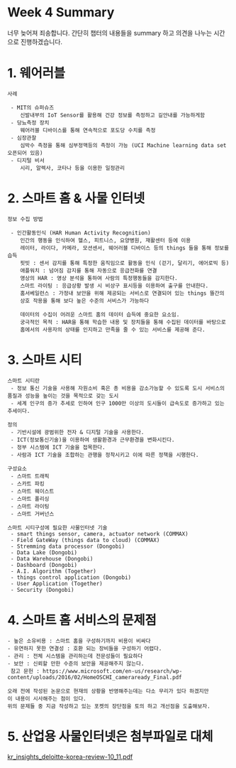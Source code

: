 # Week 4 Summary
 너무 늦어져 죄송합니다.
 간단히 챕터의 내용들을 summary 하고 의견을 나누는 시간으로 진행하겠습니다.
  
  # 1. 웨어러블
  
    사례
 
     - MIT의 슈퍼슈즈
        신발내부의 IoT Sensor를 활용해 건강 정보를 측정하고 길안내를 가능하게함
     - 당뇨측정 장치
        웨어러블 디바이스를 통해 연속적으로 포도당 수치를 측정
     - 심장관찰
        심박수 측정을 통해 심부정맥등의 측정이 가능 (UCI Machine learning data set 오픈되어 있음)
     - 디지털 비서
        시리, 알렉사, 코타나 등을 이용한 일정관리
     
  # 2. 스마트 홈 & 사물 인터넷
  
    정보 수집 방법
    
     - 인간활동인식 (HAR Human Activity Recognition)
        인간의 행동을 인식하여 헬스, 피트니스, 요양병원, 재활센터 등에 이용
        레이터, 라이다, 카메라, 모션센서, 웨어러블 디바이스 등의 things 들을 통해 정보를 습득        
        핏빗 : 센서 감지를 통해 특정한 움직임으로 활동을 인식 (걷기, 달리기, 에어로빅 등)
        애플워치 : 넘어짐 감지를 통해 자동으로 응급전화를 연결
        영상의 HAR : 영상 분석을 통하여 사람의 특정행동들을 감지한다.
        스마트 라이팅 : 응급상황 발생 시 비상구 표시등을 이용하여 출구를 안내한다.
        홈서베일런스 : 가정내 보안을 위해 제공되는 서비스로 연결되어 있는 things 뜰간의 
        상호 작용을 통해 보다 높은 수준의 서비스가 가능하다
        
        데이터의 수집이 어려운 스마트 홈의 데이터 습득에 중요한 요소임.
        궁극적인 목적 : HAR을 통해 학습한 내용 및 장치들을 통해 수집된 데이터를 바탕으로 
        홈에서의 사용자의 상태를 인지하고 만족을 줄 수 있는 서비스를 제공해 준다.
 
 # 3. 스마트 시티
  
    스마트 시티란
     - 정보 통신 기술을 사용해 자원소비 혹은 총 비용을 감소가능할 수 있도록 도시 서비스의 품질과 성능을 높이는 것을 목적으로 갖는 도시
     - 세계 인구의 증가 추세로 인하여 인구 1000만 이상의 도시들이 급속도로 증가하고 있는 추세이다.
     
    정의 
     - 기반시설에 광범위한 전자 & 디지털 기술을 사용한다.
     - ICT(정보통신기술)을 이용하여 생활환경과 근무환경을 변화시킨다.
     - 정부 시스템에 ICT 기술을 접목한다.
     - 사람과 ICT 기술을 조합하는 관행을 정착시키고 이에 따른 정책을 시행한다.
     
    구성요소
     - 스마트 트래픽
     - 스카트 파킹
     - 스마트 웨이스트
     - 스마트 폴리싱
     - 스마트 라이팅
     - 스마트 거버넌스
     
    스마트 시티구성에 필요한 사물인터넷 기술
     - smart things sensor, camera, actuator network (COMMAX)
     - Field GateWay (things data to cloud) (COMMAX)
     - Stremming data processor (Dongobi)
     - Data Lake (Dongobi)
     - Data Warehouse (Dongobi)
     - Dashboard (Dongobi)
     - A.I. Algorithm (Together)
     - things control application (Dongobi)
     - User Application (Together)
     - Security (Dongobi)
    
# 4. 스마트 홈 서비스의 문제점  

    - 높은 소유비용 : 스마트 홈을 구성하기까지 비용이 비싸다
    - 유연하지 못한 연결성 : 호환 되는 장비들을 구성하기 어렵다.
    - 관리 : 전체 시스템을 관리하는데 전문성들이 필요하다
    - 보안 : 신뢰할 만한 수준의 보안을 제공해주지 않는다.         
     참고 문헌 : https://www.microsoft.com/en-us/research/wp-content/uploads/2016/02/HomeOSCHI_cameraready_Final.pdf
    
    오래 전에 작성된 논문으로 현재의 상황을 반영해주는데는 다소 무리가 있다 하겠지만
    이 내용이 시사해주는 점이 있다.
    위의 문제들 중 지금 작성하고 있는 포켓의 장단점을 토의 하고 개선점을 도출해보자.
    

# 5. 산업용 사물인터넷은 첨부파일로 대체
[kr_insights_deloitte-korea-review-10_11.pdf](https://github.com/sjh8543/dongobi-iotseminar/files/6751380/kr_insights_deloitte-korea-review-10_11.pdf)
